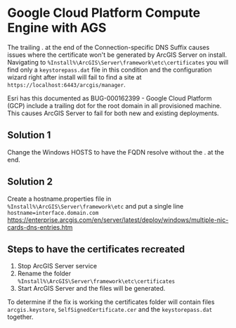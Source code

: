 # Google Cloud Platform Compute Engine with AGS

The trailing . at the end of the Connection-specific DNS Suffix causes issues where the certificate won't be generated by ArcGIS Server on install. Navigating to `%Install%\ArcGIS\Server\framework\etc\certificates` you will find only a `keystorepass.dat` file in this condition and the configuration wizard right after install will fail to find a site at `https://localhost:6443/arcgis/manager`. 

Esri has this documented as BUG-000162399 - Google Cloud Platform (GCP) include a trailing dot for the root domain in all provisioned machine. This causes ArcGIS Server to fail for both new and existing deployments.

## Solution 1

Change the Windows HOSTS to have the FQDN resolve without the . at the end. 

## Solution 2

Create a hostname.properties file in `%Install%\ArcGIS\Server\framework\etc` and put a single line `hostname=interface.domain.com`
https://enterprise.arcgis.com/en/server/latest/deploy/windows/multiple-nic-cards-dns-entries.htm

## Steps to have the certificates recreated

1. Stop ArcGIS Server service
2. Rename the folder `%Install%\ArcGIS\Server\framework\etc\certificates`
3. Start ArcGIS Server and the files will be generated.

To determine if the fix is working the certificates folder will contain files `arcgis.keystore`, `SelfSignedCertificate.cer` and the `keystorepass.dat` together. 
